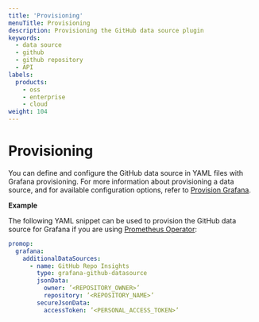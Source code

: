 ```yaml
---
title: 'Provisioning'
menuTitle: Provisioning
description: Provisioning the GitHub data source plugin
keywords:
  - data source
  - github
  - github repository
  - API
labels:
  products:
    - oss
    - enterprise
    - cloud
weight: 104
---
```


# Provisioning

You can define and configure the GitHub data source in YAML files with Grafana provisioning. For more information about provisioning a data source, and for available configuration options, refer to [Provision Grafana](https://grafana.com/docs/grafana/latest/administration/provisioning/#data-sources).

**Example**

The following YAML snippet can be used to provision the GitHub data source for Grafana if you are using [Prometheus Operator](https://github.com/prometheus-operator/prometheus-operator):

```yaml
promop:
  grafana:
    additionalDataSources:
      - name: GitHub Repo Insights
        type: grafana-github-datasource
        jsonData:
          owner: ’<REPOSITORY_OWNER>’
          repository: ’<REPOSITORY_NAME>’
        secureJsonData:
          accessToken: ’<PERSONAL_ACCESS_TOKEN>’
```
